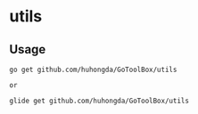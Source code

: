 # utils

## Usage

```
go get github.com/huhongda/GoToolBox/utils

or 

glide get github.com/huhongda/GoToolBox/utils
```
